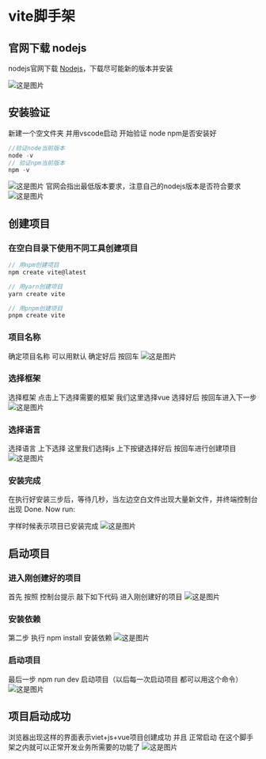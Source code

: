 # vite脚手架

## 官网下载​ nodejs

nodejs官网下载 [Nodejs](https://nodejs.org/en)，下载尽可能新的版本并安装

![这是图片](./vueimage/vite1.png "Magic Gardens")

## 安装验证

新建一个空文件夹 并用vscode启动 开始验证 node npm是否安装好

```js
//验证node当前版本
node -v
// 验证npm当前版本
npm -v
```

![这是图片](./vueimage/vite2.png "Magic Gardens")
官网会指出最低版本要求，注意自己的nodejs版本是否符合要求
![这是图片](./vueimage/vite3.png "Magic Gardens")

## 创建项目

### 在空白目录下使用不同工具创建项目

```js
// 用npm创建项目
npm create vite@latest

// 用yarn创建项目
yarn create vite

// 用pnpm创建项目
pnpm create vite


```

### 项目名称
确定项目名称 可以用默认 确定好后 按回车
![这是图片](./vueimage/vite4.png "Magic Gardens")

### 选择框架
选择框架 点击上下选择需要的框架 我们这里选择vue 选择好后 按回车进入下一步
![这是图片](./vueimage/vite5.png "Magic Gardens")

### 选择语言
选择语言 上下选择 这里我们选择js 上下按键选择好后 按回车进行创建项目
![这是图片](./vueimage/vite6.png "Magic Gardens")

### 安装完成
在执行好安装三步后，等待几秒，当左边空白文件出现大量新文件，并终端控制台出现 Done. Now run:

字样时候表示项目已安装完成
![这是图片](./vueimage/vite7.png "Magic Gardens")

## 启动项目
### 进入刚创建好的项目
首先 按照 控制台提示 敲下如下代码 进入刚创建好的项目
![这是图片](./vueimage/vite8.png "Magic Gardens")


### 安装依赖
第二步 执行 npm install 安装依赖
![这是图片](./vueimage/vite9.png "Magic Gardens")

### 启动项目
最后一步 npm run dev 启动项目（以后每一次启动项目 都可以用这个命令）
![这是图片](./vueimage/vite10.png "Magic Gardens")

## 项目启动成功
浏览器出现这样的界面表示viet+js+vue项目创建成功 并且 正常启动 在这个脚手架之内就可以正常开发业务所需要的功能了
![这是图片](./vueimage/vite11.png "Magic Gardens")
